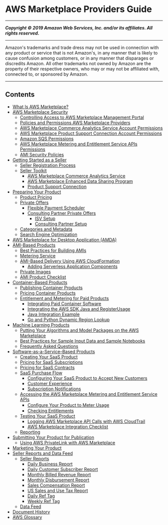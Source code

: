 # AWS Marketplace Providers Guide

-----
*****Copyright &copy; 2019 Amazon Web Services, Inc. and/or its affiliates. All rights reserved.*****

-----
Amazon's trademarks and trade dress may not be used in 
     connection with any product or service that is not Amazon's, 
     in any manner that is likely to cause confusion among customers, 
     or in any manner that disparages or discredits Amazon. All other 
     trademarks not owned by Amazon are the property of their respective
     owners, who may or may not be affiliated with, connected to, or 
     sponsored by Amazon.

-----
## Contents
+ [What Is AWS Marketplace?](what-is-marketplace.md)
+ [AWS Marketplace Security](security.md)
   + [Controlling Access to AWS Marketplace Management Portal](marketplace-management-portal-user-access.md)
   + [Policies and Permissions AWS Marketplace Providers](detailed-management-portal-permissions.md)
   + [AWS Marketplace Commerce Analytics Service Account Permissions](set-aws-iam-cas-permissions.md)
   + [AWS Marketplace Product Support Connection Account Permissions](set-aws-iam-psc-permissions.md)
   + [Amazon SQS Permissions](set-aws-iam-sqs-permissions.md)
   + [AWS Marketplace Metering and Entitlement Service APIs Permissions](iam-user-policy-for-aws-marketplace-actions.md)
   + [AMI Security Policies](product-and-ami-policies.md)
+ [Getting Started as a Seller](user-guide-for-sellers.md)
   + [Seller Registration Process](seller-registration-process.md)
   + [Seller Toolkit](additional-seller-tools.md)
      + [AWS Marketplace Commerce Analytics Service](commerce-analytics-service.md)
      + [AWS Marketplace Enhanced Data Sharing Program](enhanced-data-sharing-program.md)
      + [Product Support Connection](product-support-connection.md)
+ [Preparing Your Product](product-preparation.md)
   + [Product Pricing](pricing.md)
   + [Private Offers](private-offers-overview.md)
      + [Flexible Payment Scheduler](flexible-payment-scheduler.md)
      + [Consulting Partner Private Offers](consulting-partner-offers.md)
         + [ISV Setup](consulting-partner-isv-info.md)
         + [Consulting Partner Setup](consulting-partner-info.md)
   + [Categories and Metadata](categories-and-metadata.md)
   + [Search Engine Optimization](search-engine-optimization.md)
+ [AWS Marketplace for Desktop Application (AMDA)](amda.md)
+ [AMI-Based Products](ami-products.md)
   + [Best Practices for Building AMIs](best-practices-for-building-your-amis.md)
   + [Metering Service](metering-service.md)
   + [AMI-Based Delivery Using AWS CloudFormation](cloudformation.md)
      + [Adding Serverless Application Components](cloudformation-serverless-application.md)
   + [Private Images](private-images.md)
   + [AMI Product Checklist](aws-marketplace-listing-checklist.md)
+ [Container-Based Products](container-based-products.md)
   + [Publishing Container Products](publishing-container-products.md)
   + [Pricing Container Products](pricing-container-products.md)
   + [Entitlement and Metering for Paid Products](entitlement-and-metering-for-paid-products.md)
      + [Integrating Paid Container Software](integrating-your-paid-container-software.md)
      + [Integrating the AWS SDK Java and RegisterUsage](aws-sdk-java-registerusage-integration.md)
      + [Java Integration Example](java-integration-example.md)
      + [Go and Python Dynamic Region Lookup](go-and-python-dynamic-region-lookup.md)
+ [Machine Learning Products](machine-learning-products.md)
   + [Putting Your Algorithms and Model Packages on the AWS Marketplace](listing-algorithms-and-model-packages-in-aws-marketplace-for-machine-learning.md)
   + [Best Practices for Sample Input Data and Sample Notebooks](best-practices-sample-ml.md)
   + [Frequently Asked Questions](machine-learning-frequently-asked-questions.md)
+ [Software-as-a-Service–Based Products](software-as-a-service-based-products-saas.md)
   + [Creating Your SaaS Product](listing-your-saas-product.md)
   + [Pricing for SaaS Subscriptions](saas-subscriptions.md)
   + [Pricing for SaaS Contracts](saas-contracts.md)
   + [SaaS Purchase Flow](saas-purchase-flow.md)
      + [Configuring Your SaaS Product to Accept New Customers](configuring-your-saas-application-to-accept-new-customers.md)
      + [Customer Experience](customer-experience.md)
      + [Subscription Notifications](subscription-notification.md)
   + [Accessing the AWS Marketplace Metering and Entitlement Service APIs](accessing-the-aws-marketplace-metering-and-entitlement-apis.md)
      + [Conﬁgure Your Product to Meter Usage](configure-application-for-meter-usage.md)
      + [Checking Entitlements](checking-entitlements.md)
   + [Testing Your SaaS Product](testing-your-saas-product.md)
      + [Logging AWS Marketplace API Calls with AWS CloudTrail](logging-aws-marketplace-api-calls-with-aws-cloudtrail.md)
      + [AWS Marketplace Integration Checklist](aws-marketplace-integration-checklist.md)
   + [Reporting](saas-reporting.md)
+ [Submitting Your Product for Publication](product-submission.md)
   + [Using AWS PrivateLink with AWS Marketplace](privatelink.md)
+ [Marketing Your Product](product-marketing.md)
+ [Seller Reports and Data Feed](reports-and-data-feed.md)
   + [Seller Reports](Reporting.md)
      + [Daily Business Report](DailyBuisnessReport.md)
      + [Daily Customer Subscriber Report](daily-customer-subscriber-report.md)
      + [Monthly Billed Revenue Report](monthly-billed-revenue-report.md)
      + [Monthly Disbursement Report](monthly-disbursement-report.md)
      + [Sales Compensation Report](sales-compensation-report.md)
      + [US Sales and Use Tax Report](u.s.-sales-and-use-tax-report.md)
      + [Daily Ref Tag](daily-ref-tag.md)
      + [Weekly Ref Tag](weekly-ref-tag-1.md)
   + [Data Feed](data-feed.md)
+ [Document History](document-history.md)
+ [AWS Glossary](glossary.md)